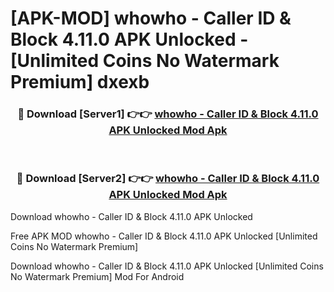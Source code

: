 # [APK-MOD] whowho - Caller ID & Block 4.11.0 APK Unlocked - [Unlimited Coins No Watermark Premium] dxexb



<div align="center">
<h3>🔴 Download [Server1] 👉👉 <a href="https://momento.my/?title=whowho_-_Caller_ID_&_Block_4.11.0_APK_Unlocked">whowho - Caller ID & Block 4.11.0 APK Unlocked Mod Apk</a></h3><br>

<h3>🔴 Download [Server2] 👉👉 <a href="https://momento.my/?title=whowho_-_Caller_ID_&_Block_4.11.0_APK_Unlocked">whowho - Caller ID & Block 4.11.0 APK Unlocked Mod Apk</a></h3>
</div>



Download whowho - Caller ID & Block 4.11.0 APK Unlocked 

Free APK MOD whowho - Caller ID & Block 4.11.0 APK Unlocked [Unlimited Coins No Watermark Premium]

Download whowho - Caller ID & Block 4.11.0 APK Unlocked [Unlimited Coins No Watermark Premium] Mod For Android
